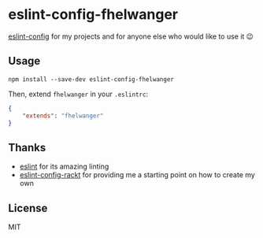 # eslint-config-fhelwanger

[eslint-config](http://eslint.org/docs/developer-guide/shareable-configs) for my projects and for anyone else who would like to use it :wink:

## Usage

```bs
npm install --save-dev eslint-config-fhelwanger
```

Then, extend `fhelwanger` in your `.eslintrc`:

```json
{
    "extends": "fhelwanger"
}
```

## Thanks

* [eslint](http://eslint.org/) for its amazing linting
* [eslint-config-rackt](https://github.com/rackt/eslint-config-rackt) for providing me a starting point on how to create my own 

## License

MIT
